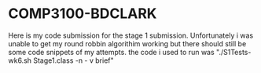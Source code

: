 # COMP3100-BDCLARK
Here is my code submission for the stage 1 submission. Unfortunately i was unable to get my round robbin algorithim working but there should still be some code snippets of my attempts. the code i used to run was "./S1Tests-wk6.sh Stage1.class -n - v brief"
